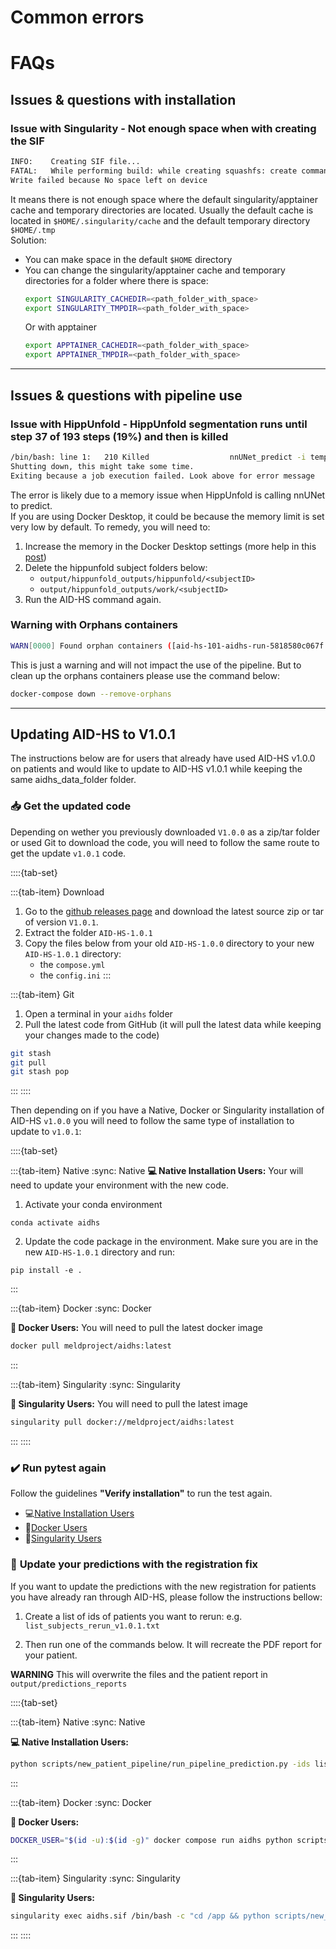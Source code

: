 # Common errors

# FAQs

## **Issues & questions with installation**

### **Issue with Singularity - Not enough space when with creating the SIF**
```bash
INFO:    Creating SIF file... 
FATAL:   While performing build: while creating squashfs: create command failed: exit status 1:  
Write failed because No space left on device 
```
It means there is not enough space where the default singularity/apptainer cache and temporary directories are located. Usually the default cache is located in `$HOME/.singularity/cache` and the default temporary directory `$HOME/.tmp`\
Solution:
- You can make space in the default `$HOME` directory
- You can change the singularity/apptainer cache and temporary directories for a folder where there is space:
    ```bash
    export SINGULARITY_CACHEDIR=<path_folder_with_space> 
    export SINGULARITY_TMPDIR=<path_folder_with_space>
    ```
    Or with apptainer
    ```bash
    export APPTAINER_CACHEDIR=<path_folder_with_space> 
    export APPTAINER_TMPDIR=<path_folder_with_space>
    ```
---

## **Issues & questions with pipeline use**

### **Issue with HippUnfold - HippUnfold segmentation runs until step 37 of 193 steps (19%) and then is killed**

```bash
/bin/bash: line 1:   210 Killed                  nnUNet_predict -i tempimg -o templbl -t Task101_hcp1200_T1w -chk model_best --disable_tta &> logs/sub-0001/sub-0001_hemi-R_space-corobl_nnunet.txt
Shutting down, this might take some time.
Exiting because a job execution failed. Look above for error message

```

The error is likely due to a memory issue when HippUnfold is calling nnUNet to predict.\
If you are using Docker Desktop, it could be because the memory limit is set very low by default. 
To remedy, you will need to:
1) Increase the memory in the Docker Desktop settings (more help in this [post](https://forums.docker.com/t/how-to-increase-memory-size-that-is-available-for-a-docker-container/78483))
2) Delete the hippunfold subject folders below:
    - `output/hippunfold_outputs/hippunfold/<subjectID>`
    - `output/hippunfold_outputs/work/<subjectID>`
3) Run the AID-HS command again. 

### **Warning with Orphans containers**

```bash
WARN[0000] Found orphan containers ([aid-hs-101-aidhs-run-5818580c067f aid-hs-101-aidhs-run-bd51a3643bcb aid-hs-101-aidhs-run-e7a644059fdb aid-hs-101-aidhs-run-90b9a6b2d7e7 aid-hs-101-aidhs-run-109ef780e484 aid-hs-101-aidhs-run-483c2e531ac9 aid-hs-101-aidhs-run-acacca2b2930]) for this project. If you removed or renamed this service in your compose file, you can run this command with the --remove-orphans flag to clean it up.
```

This is just a warning and will not impact the use of the pipeline. But to clean up the orphans containers please use the command below: 
```bash
docker-compose down --remove-orphans
```

---

## **Updating AID-HS to V1.0.1**

The instructions below are for users that already have used AID-HS v1.0.0 on patients and would like to update to AID-HS v1.0.1 while keeping the same aidhs_data_folder folder.


### 📥 **Get the updated code**

Depending on wether you previously downloaded `V1.0.0` as a zip/tar folder or used Git to download the code, you will need to follow the same route to get the update `v1.0.1` code.

::::{tab-set}

:::{tab-item} Download
1. Go to the [github releases page](https://github.com/MELDProject/AID-HS/releases) and download the latest source zip or tar of version `V1.0.1`.
2. Extract the folder `AID-HS-1.0.1`
3. Copy the files below from your old `AID-HS-1.0.0` directory to your new `AID-HS-1.0.1` directory:
    - the `compose.yml`
    - the `config.ini`
:::

:::{tab-item} Git
1) Open a terminal in your `aidhs` folder
2) Pull the latest code from GitHub (it will pull the latest data while keeping your changes made to the code)
```bash
git stash
git pull 
git stash pop
```
:::
::::

Then depending on if you have a Native, Docker or Singularity installation of AID-HS `v1.0.0` you will need to follow the same type of installation to update to `v1.0.1`: 

::::{tab-set}

:::{tab-item} Native
:sync: Native
**💻 Native Installation Users:** Your will need to update your environment with the new code. 

1. Activate your conda environment
```
conda activate aidhs
```
2. Update the code package in the environment. Make sure you are in the new `AID-HS-1.0.1` directory and run:
```
pip install -e . 
```

:::

:::{tab-item} Docker
:sync: Docker

**🐳 Docker Users:** You will need to pull the latest docker image
```bash
docker pull meldproject/aidhs:latest
```

:::

:::{tab-item} Singularity
:sync: Singularity

**🚀 Singularity Users:** You will need to pull the latest image
```bash
singularity pull docker://meldproject/aidhs:latest
```
:::
::::

### ✔️ **Run pytest again**
Follow the guidelines **"Verify installation"** to run the test again.
- 💻[Native Installation Users](https://aid-hs.readthedocs.io/en/latest/install_native.html#verify-installation)
- 🐳[Docker Users](https://aid-hs.readthedocs.io/en/latest/install_docker.html#verify-installation)
- 🚀[Singularity Users](https://aid-hs.readthedocs.io/en/latest/install_singularity.html#verify-installation)

### 🧠 **Update your predictions with the registration fix**
If you want to update the predictions with the new registration for patients you have already ran through AID-HS, please follow the instructions bellow:

1) Create a list of ids of patients you want to rerun: e.g. `list_subjects_rerun_v1.0.1.txt`

2) Then run one of the commands below. It will recreate the PDF report for your patient. 

**WARNING** This will overwrite the files and the patient report in `output/predictions_reports`

::::{tab-set}

:::{tab-item} Native
:sync: Native

**💻 Native Installation Users:** 
```bash
python scripts/new_patient_pipeline/run_pipeline_prediction.py -ids list_subjects_rerun_v1.0.1.txt
```
:::

:::{tab-item} Docker
:sync: Docker

**🐳 Docker Users:** 
```bash
DOCKER_USER="$(id -u):$(id -g)" docker compose run aidhs python scripts/new_patient_pipeline/run_pipeline_prediction.py -ids list_subjects_rerun_v1.0.1.txt
```
:::

:::{tab-item} Singularity
:sync: Singularity

**🚀 Singularity Users:**
```bash
singularity exec aidhs.sif /bin/bash -c "cd /app && python scripts/new_patient_pipeline/run_pipeline_prediction.py -ids list_subjects_rerun_v1.0.1.txt"
```
:::
::::
